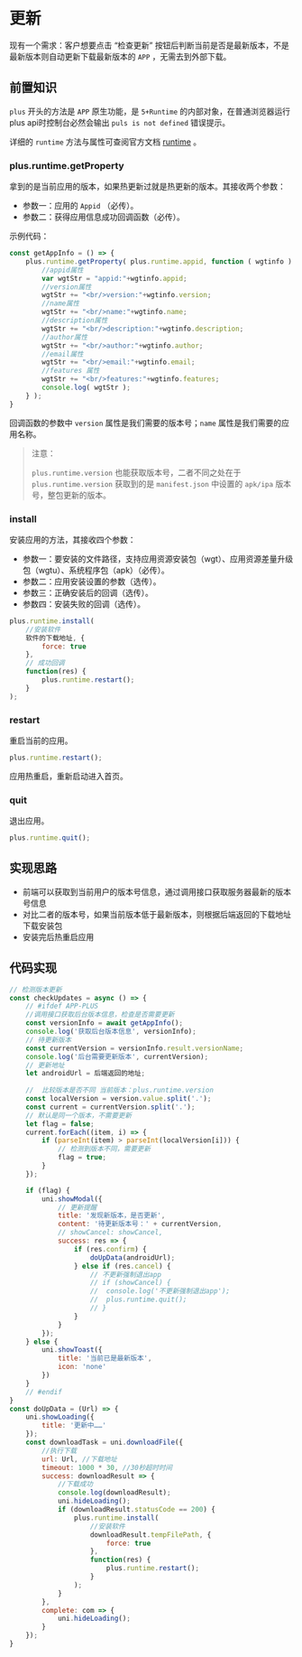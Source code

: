 # 更新

现有一个需求：客户想要点击 “检查更新” 按钮后判断当前是否是最新版本，不是最新版本则自动更新下载最新版本的 `APP` ，无需去到外部下载。

## 前置知识

 `plus` 开头的方法是 `APP` 原生功能，是 `5+Runtime` 的内部对象，在普通浏览器运行plus api时控制台必然会输出 `puls is not defined` 错误提示。

详细的 `runtime` 方法与属性可查阅官方文档 [runtime](https://www.html5plus.org/doc/zh_cn/runtime.html) 。

### plus.runtime.getProperty

拿到的是当前应用的版本，如果热更新过就是热更新的版本。其接收两个参数：

- 参数一：应用的 `Appid` （必传）。
- 参数二：获得应用信息成功回调函数（必传）。

示例代码：

```js
const getAppInfo = () => {
	plus.runtime.getProperty( plus.runtime.appid, function ( wgtinfo ) {
		//appid属性
		var wgtStr = "appid:"+wgtinfo.appid;
		//version属性
		wgtStr += "<br/>version:"+wgtinfo.version;
		//name属性
		wgtStr += "<br/>name:"+wgtinfo.name;
		//description属性
		wgtStr += "<br/>description:"+wgtinfo.description;
		//author属性
		wgtStr += "<br/>author:"+wgtinfo.author;
		//email属性
		wgtStr += "<br/>email:"+wgtinfo.email;
		//features 属性
		wgtStr += "<br/>features:"+wgtinfo.features;
		console.log( wgtStr );
	} );
}
```

回调函数的参数中 `version` 属性是我们需要的版本号；`name` 属性是我们需要的应用名称。

> 注意：
>
> `plus.runtime.version` 也能获取版本号，二者不同之处在于 `plus.runtime.version` 获取到的是 `manifest.json` 中设置的 `apk/ipa` 版本号，整包更新的版本。

### install

安装应用的方法，其接收四个参数：

- 参数一：要安装的文件路径，支持应用资源安装包（wgt）、应用资源差量升级包（wgtu）、系统程序包（apk）（必传）。
- 参数二：应用安装设置的参数（选传）。
- 参数三：正确安装后的回调（选传）。
- 参数四：安装失败的回调（选传）。

```js
plus.runtime.install(
	//安装软件
	软件的下载地址, {
		force: true
	},
    // 成功回调
	function(res) {
		plus.runtime.restart();
	}
);
```

### restart

重启当前的应用。

```js
plus.runtime.restart();
```

应用热重启，重新启动进入首页。

### quit

退出应用。

```js
plus.runtime.quit();
```

## 实现思路

- 前端可以获取到当前用户的版本号信息，通过调用接口获取服务器最新的版本号信息
- 对比二者的版本号，如果当前版本低于最新版本，则根据后端返回的下载地址下载安装包
- 安装完后热重启应用

## 代码实现

```js
// 检测版本更新
const checkUpdates = async () => {
	// #ifdef APP-PLUS
	//调用接口获取后台版本信息，检查是否需要更新
	const versionInfo = await getAppInfo();
	console.log('获取后台版本信息', versionInfo);
	// 待更新版本
	const currentVersion = versionInfo.result.versionName;
	console.log('后台需要更新版本', currentVersion);
	// 更新地址
	let androidUrl = 后端返回的地址;
	
	//  比较版本是否不同 当前版本：plus.runtime.version
	const localVersion = version.value.split('.');
	const current = currentVersion.split('.');
	// 默认是同一个版本，不需要更新
	let flag = false;
	current.forEach((item, i) => {
		if (parseInt(item) > parseInt(localVersion[i])) {
			// 检测到版本不同，需要更新
			flag = true;
		}
	});

	if (flag) {
		uni.showModal({
			// 更新提醒
			title: '发现新版本，是否更新',
			content: '待更新版本号：' + currentVersion,
			// showCancel: showCancel,
			success: res => {
				if (res.confirm) {
					doUpData(androidUrl);
				} else if (res.cancel) {
					// 不更新强制退出app
					// if (showCancel) {
					// 	console.log('不更新强制退出app');
					// 	plus.runtime.quit();
					// }
				}
			}
		});
	} else {
		uni.showToast({
			title: '当前已是最新版本',
			icon: 'none'
		})
	}
	// #endif
}
const doUpData = (Url) => {
	uni.showLoading({
		title: '更新中……'
	});
	const downloadTask = uni.downloadFile({
		//执行下载
		url: Url, //下载地址
		timeout: 1000 * 30, //30秒超时时间
		success: downloadResult => {
			//下载成功
			console.log(downloadResult);
			uni.hideLoading();
			if (downloadResult.statusCode == 200) {
				plus.runtime.install(
					//安装软件
					downloadResult.tempFilePath, {
						force: true
					},
					function(res) {
						plus.runtime.restart();
					}
				);
			}
		},
		complete: com => {
			uni.hideLoading();
		}
	});
}
```

